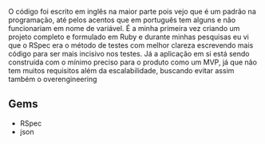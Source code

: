 O código foi escrito em inglês na maior parte pois vejo que é um padrão na programação, até pelos acentos que em português tem alguns e não funcionariam em nome de variável. É a minha primeira vez criando um projeto completo e formulado em Ruby e durante minhas pesquisas eu vi que o RSpec era o método de testes com melhor clareza escrevendo mais código para ser mais incisivo nos testes. Já a aplicação em si está sendo construída com o mínimo preciso para o produto como um MVP, já que não tem muitos requisitos além da escalabilidade, buscando evitar assim também o overengineering

## Gems

- RSpec
- json
